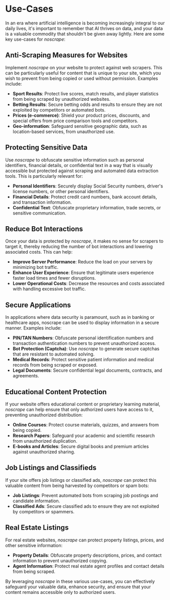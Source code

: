 # Use-Cases

In an era where artificial intelligence is becoming increasingly integral to our daily lives, it's important to remember that AI thrives on data, and your data is a valuable commodity that shouldn't be given away lightly. Here are some key use-cases for *noscrape*:

## Anti-Scraping Measures for Websites

Implement *noscrape* on your website to protect against web scrapers. This can be particularly useful for content that is unique to your site, which you wish to prevent from being copied or used without permission. Examples include:

- **Sport Results**: Protect live scores, match results, and player statistics from being scraped by unauthorized websites.
- **Betting Results**: Secure betting odds and results to ensure they are not exploited by competitors or automated bots.
- **Prices (e-commerce)**: Shield your product prices, discounts, and special offers from price comparison tools and competitors.
- **Geo-information**: Safeguard sensitive geographic data, such as location-based services, from unauthorized use.

## Protecting Sensitive Data

Use *noscrape* to obfuscate sensitive information such as personal identifiers, financial details, or confidential text in a way that is visually accessible but protected against scraping and automated data extraction tools. This is particularly relevant for:

- **Personal Identifiers**: Securely display Social Security numbers, driver's license numbers, or other personal identifiers.
- **Financial Details**: Protect credit card numbers, bank account details, and transaction information.
- **Confidential Text**: Obfuscate proprietary information, trade secrets, or sensitive communication.

## Reduce Bot Interactions

Once your data is protected by *noscrape*, it makes no sense for scrapers to target it, thereby reducing the number of bot interactions and lowering associated costs. This can help:

- **Improve Server Performance**: Reduce the load on your servers by minimizing bot traffic.
- **Enhance User Experience**: Ensure that legitimate users experience faster load times and fewer disruptions.
- **Lower Operational Costs**: Decrease the resources and costs associated with handling excessive bot traffic.

## Secure Applications

In applications where data security is paramount, such as in banking or healthcare apps, noscrape can be used to display information in a secure manner. Examples include:

- **PIN/TAN Numbers**: Obfuscate personal identification numbers and transaction authentication numbers to prevent unauthorized access.
- **Bot Protection (Captcha)**: Use *noscrape* to generate secure captchas that are resistant to automated solving.
- **Medical Records**: Protect sensitive patient information and medical records from being scraped or exposed.
- **Legal Documents**: Secure confidential legal documents, contracts, and agreements.

## Educational Content Protection

If your website offers educational content or proprietary learning material, *noscrape* can help ensure that only authorized users have access to it, preventing unauthorized distribution:

- **Online Courses**: Protect course materials, quizzes, and answers from being copied.
- **Research Papers**: Safeguard your academic and scientific research from unauthorized duplication.
- **E-books and Articles**: Secure digital books and premium articles against unauthorized sharing.

## Job Listings and Classifieds

If your site offers job listings or classified ads, *noscrape* can protect this valuable content from being harvested by competitors or spam bots:

- **Job Listings**: Prevent automated bots from scraping job postings and candidate information.
- **Classified Ads**: Secure classified ads to ensure they are not exploited by competitors or spammers.

## Real Estate Listings

For real estate websites, *noscrape* can protect property listings, prices, and other sensitive information:

- **Property Details**: Obfuscate property descriptions, prices, and contact information to prevent unauthorized copying.
- **Agent Information**: Protect real estate agent profiles and contact details from being scraped.

By leveraging *noscrape* in these various use-cases, you can effectively safeguard your valuable data, enhance security, and ensure that your content remains accessible only to authorized users.


